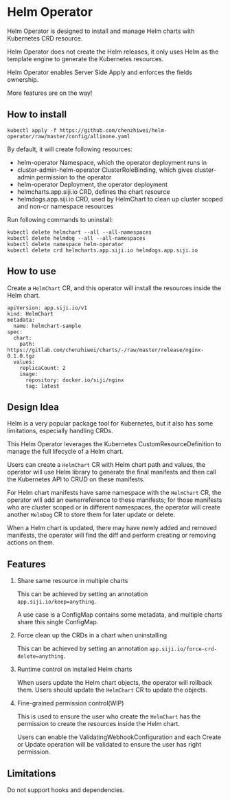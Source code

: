 # Helm Operator

Helm Operator is designed to install and manage Helm charts with Kubernetes CRD resource.

Helm Operator does not create the Helm releases, it only uses Helm as the template engine to generate the Kubernetes resources.

Helm Operator enables Server Side Apply and enforces the fields ownership.

More features are on the way!


## How to install

```
kubectl apply -f https://github.com/chenzhiwei/helm-operator/raw/master/config/allinone.yaml
```

By default, it will create following resources:

* helm-operator Namespace, which the operator deployment runs in
* cluster-admin-helm-operator ClusterRoleBinding, which gives cluster-admin permission to the operator
* helm-operator Deployment, the operator deployment
* helmcharts.app.siji.io CRD, defines the chart resource
* helmdogs.app.siji.io CRD, used by HelmChart to clean up cluster scoped and non-cr namespace resources

Run following commands to uninstall:

```
kubectl delete helmchart --all --all-namespaces
kubectl delete helmdog --all --all-namespaces
kubectl delete namespace helm-operator
kubectl delete crd helmcharts.app.siji.io helmdogs.app.siji.io
```


## How to use

Create a `HelmChart` CR, and this operator will install the resources inside the Helm chart.

```
apiVersion: app.siji.io/v1
kind: HelmChart
metadata:
  name: helmchart-sample
spec:
  chart:
    path: https://gitlab.com/chenzhiwei/charts/-/raw/master/release/nginx-0.1.0.tgz
  values:
    replicaCount: 2
    image:
      repository: docker.io/siji/nginx
      tag: latest
```


## Design Idea

Helm is a very popular package tool for Kubernetes, but it also has some limitations, especially handling CRDs.

This Helm Operator leverages the Kubernetes CustomResourceDefinition to manage the full lifecycle of a Helm chart.

Users can create a `HelmChart` CR with Helm chart path and values, the operator will use Helm library to generate the final manifests and then call the Kubernetes API to CRUD on these manifests.

For Helm chart manifests have same namespace with the `HelmChart` CR, the operator will add an ownerreference to these manifests; for those manifests who are cluster scoped or in different namespaces, the operator will create another `HelmDog` CR to store them for later update or delete.

When a Helm chart is updated, there may have newly added and removed manifests, the operator will find the diff and perform creating or removing actions on them.


## Features

1. Share same resource in multiple charts

    This can be achieved by setting an annotation `app.siji.io/keep=anything`.

    A use case is a ConfigMap contains some metadata, and multiple charts share this single ConfigMap.

2. Force clean up the CRDs in a chart when uninstalling

    This can be achieved by setting an annotation `app.siji.io/force-crd-delete=anything`.

3. Runtime control on installed Helm charts

    When users update the Helm chart objects, the operator will rollback them. Users should update the `HelmChart` CR to update the objects.

4. Fine-grained permission control(WIP)

   This is used to ensure the user who create the `HelmChart` has the permission to create the resources inside the Helm chart.

   Users can enable the ValidatingWebhookConfiguration and each Create or Update operation will be validated to ensure the user has right permission.


## Limitations

Do not support hooks and dependencies.

